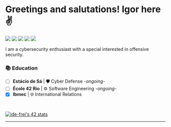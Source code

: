# Greetings and salutations! Igor here  :v: 

<p><a href="https://github.com/igorkcarneiro"><img src="https://img.shields.io/badge/-GitHub-black?style=flat-square&logo=github"></a>
<a href="https://www.linkedin.com/in/igor-carneiro/"><img src="https://img.shields.io/badge/-LinkedIn-blue?style=flat-square&logo=linkedin"></a> 
<a href="mailto:igorcarneiros@pm.me"><img src="https://img.shields.io/badge/-Protonmail-purple?style=flat-square&logo=protonmail"></a> 
<a href="https://api.whatsapp.com/send?phone=21978780401"><img src="https://img.shields.io/badge/-Whatsapp-4CA143?style=flat-square&labelColor=4CA143&logo=whatsapp&logoColor=white"></a>
<a href="https://www.kriari.net"><img src="https://img.shields.io/badge/-my website: kriari.net-088734?style=flat-square"></a></p>

I am a cybersecurity enthusiast with a special interested in offensive security.

### 📚 Education
  - [ ] <b>Estácio de Sá</b> | 🛡 Cyber Defense *-ongoing-*
  - [ ] <b>École 42 Rio</b> | ⚙ Software Engineering *-ongoing-*
  - [x] <b>Ibmec</b> | :globe_with_meridians: International Relations

<br>

[![ide-frei's 42 stats](https://badge42.vercel.app/api/v2/cl97plb5f00160hmm0aivgkgx/stats?cursusId=21&coalitionId=undefined)](https://github.com/JaeSeoKim/badge42)
  <hr>
